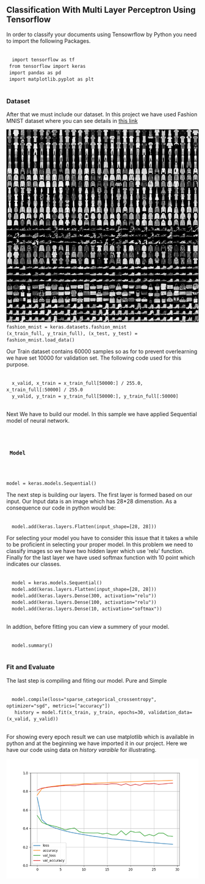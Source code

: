  <h2> Classification With Multi Layer Perceptron Using Tensorflow </h2>
 
 <p> In order to classify your documents using Tensowrflow by Python you need to import the following Packages. </p>
 <code>
  import tensorflow as tf
 from tensorflow import keras
 import pandas as pd
 import matplotlib.pyplot as plt
 </code>
 
 <H3> Dataset </H3>
 
 <p> After that we must include our dataset. In this project we have used Fashion MNIST dataset where you can see details in <a href='https://keras.io/api/datasets/fashion_mnist/'> this link </a> </p>
 
 <img src='https://raw.githubusercontent.com/AIAML/Multi_Layer_perceptron_using_Tensorflow/master/fashion-mnist-sprite.png' style='width:800px' /> 
<code> fashion_mnist = keras.datasets.fashion_mnist
(x_train_full, y_train_full), (x_test, y_test) = fashion_mnist.load_data()
</code>
<p> Our Train dataset contains 60000 samples so as for to prevent overlearning we have set 10000 for validation set. The following code used for this purpose. </p>

<code>
  x_valid, x_train = x_train_full[50000:] / 255.0, x_train_full[:50000] / 255.0
  y_valid, y_train = y_train_full[50000:], y_train_full[:50000]
 </code>
 
 <p> Next We have to build our model. In this sample we have applied Sequential model of neural network.  </p>
 
 <code> 
 <h3> Model </h3>
 
model = keras.models.Sequential()
</code>
<p> The next step is building our layers. The first layer is formed based on our input. Our Input data is an image which has 28*28 dimenstion. As a consequence our code in python would be:  </p>

<code> 
  model.add(keras.layers.Flatten(input_shape=[28, 28]))
</code>
 
 <p> For selecting your model you have to consider this issue that it takes a while to be proficient in selecting your proper model. In this problem we need to classify images so we have two hidden layer which use 'relu' function. Finally for the last layer we have used softmax function with 10 point which indicates our classes.  </p>
 
 <code>
  model = keras.models.Sequential()
  model.add(keras.layers.Flatten(input_shape=[28, 28]))
  model.add(keras.layers.Dense(300, activation="relu"))
  model.add(keras.layers.Dense(100, activation="relu"))
  model.add(keras.layers.Dense(10, activation="softmax"))
 </code>
 
 <p>
 In addtion, before fitting you can view a summery of your model.
 </p>
 <code>
  model.summary()
 </code>
 <h3> Fit and Evaluate </h3>
 <p>
 The last step is compiling and fiting our model. Pure and Simple
 </p>
 <code>
  model.compile(loss="sparse_categorical_crossentropy", optimizer="sgd", metrics=["accuracy"])
   history = model.fit(x_train, y_train, epochs=30, validation_data=(x_valid, y_valid))
 </code>

<p> 
 For showing every epoch result we can use matplotlib which is available in python and at the beginning we have imported it in our project. Here we have our code using data on <i> history varaible </i> for illustrating.
 </p>
 <img src='https://raw.githubusercontent.com/AIAML/Multi_Layer_perceptron_using_Tensorflow/master/myplot.png' />
 
 
 
 
 
